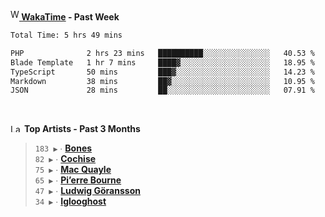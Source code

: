 <img src="https://github.com/dxnter/dxnter/assets/17434202/67b21fa4-d36d-46f9-9dec-f23d976b00ef" alt="WakaTime Logo" width="14" height="18"/><a href="https://wakatime.com/@dxnter" target="_blank"><strong> WakaTime</strong></a><strong> - Past Week</strong>

<!--START_SECTION:waka-->

```txt
Total Time: 5 hrs 49 mins

PHP              2 hrs 23 mins   ██████████░░░░░░░░░░░░░░░   40.53 %
Blade Template   1 hr 7 mins     ████▓░░░░░░░░░░░░░░░░░░░░   18.95 %
TypeScript       50 mins         ███▓░░░░░░░░░░░░░░░░░░░░░   14.23 %
Markdown         38 mins         ██▓░░░░░░░░░░░░░░░░░░░░░░   10.95 %
JSON             28 mins         ██░░░░░░░░░░░░░░░░░░░░░░░   07.91 %
```

<!--END_SECTION:waka-->

<br/>

<!--START_LASTFM_ARTISTS:{"period": "3month", "rows": 6}-->
<a href="https://last.fm" target="_blank"><img src="https://user-images.githubusercontent.com/17434202/215290617-e793598d-d7c9-428f-9975-156db1ba89cc.svg" alt="Last.fm Logo" width="18" height="13"/></a> **Top Artists - Past 3 Months**

> `183 ▶️` ∙ **[Bones](https://www.last.fm/music/Bones)**<br/>
> `82 ▶️` ∙ **[Cochise](https://www.last.fm/music/Cochise)**<br/>
> `75 ▶️` ∙ **[Mac Quayle](https://www.last.fm/music/Mac+Quayle)**<br/>
> `65 ▶️` ∙ **[Pi’erre Bourne](https://www.last.fm/music/Pi%E2%80%99erre+Bourne)**<br/>
> `47 ▶️` ∙ **[Ludwig Göransson](https://www.last.fm/music/Ludwig+G%C3%B6ransson)**<br/>
> `34 ▶️` ∙ **[Iglooghost](https://www.last.fm/music/Iglooghost)**<br/>
<!--END_LASTFM_ARTISTS-->
